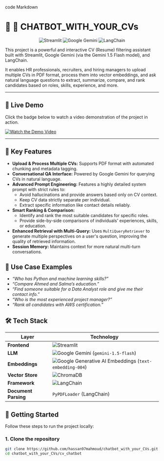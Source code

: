 code
Markdown
# 📄 🤖 CHATBOT_WITH_YOUR_CVs

<div align="center">

![Streamlit](https://img.shields.io/badge/Streamlit-FF4B4B?style=for-the-badge&logo=streamlit&logoColor=white)
![Google Gemini](https://img.shields.io/badge/Google%20Gemini-8E75B9?style=for-the-badge&logo=google&logoColor=white)
![LangChain](https://img.shields.io/badge/LangChain-008653?style=for-the-badge&logo=langchain&logoColor=white)

</div>

This project is a powerful and interactive CV (Resume) filtering assistant built with Streamlit, Google Gemini (via the Gemini 1.5 Flash model), and LangChain.

It enables HR professionals, recruiters, and hiring managers to upload multiple CVs in PDF format, process them into vector embeddings, and ask natural language questions to extract, summarize, compare, and rank candidates based on roles, skills, experience, and more.

---

## 🎥 Live Demo

Click the badge below to watch a video demonstration of the project in action.

[![Watch the Demo Video](https://img.shields.io/badge/Watch-Demo%20Video-red?style=for-the-badge&logo=youtube)](https://github.com/hassan97mahmoud/chatbot_with_your_CVs/blob/main/CHATBOT_WITH_YOUR_CVs-VEED.mp4)

---

## 🚀 Key Features

-   **Upload & Process Multiple CVs:** Supports PDF format with automated chunking and metadata tagging.
-   **Conversational QA Interface:** Powered by Google Gemini for querying CVs in natural language.
-   **Advanced Prompt Engineering:** Features a highly detailed system prompt with strict rules to:
    -   Avoid hallucinations and provide answers based only on CV context.
    -   Keep CV data strictly separate per individual.
    -   Extract specific information like contact details reliably.
-   **Smart Ranking & Comparison:**
    -   Identify and rank the most suitable candidates for specific roles.
    -   Provide side-by-side comparisons of individuals' experiences, skills, or education.
-   **Enhanced Retrieval with Multi-Query:** Uses `MultiQueryRetriever` to generate multiple perspectives on a user's question, improving the quality of retrieved information.
-   **Session Memory:** Maintains context for more natural multi-turn conversations.

## 🧠 Use Case Examples

-   *“Who has Python and machine learning skills?”*
-   *“Compare Ahmed and Salma’s education.”*
-   *“Find someone suitable for a Data Analyst role and give me their contact info.”*
-   *“Who is the most experienced project manager?”*
-   *“Rank all candidates with AWS certification.”*

## 🛠 Tech Stack

| Layer            | Technology                                                                                                                                                                                                |
| ---------------- | --------------------------------------------------------------------------------------------------------------------------------------------------------------------------------------------------------- |
| **Frontend**     | ![Streamlit](https://img.shields.io/badge/Streamlit-FF4B4B?style=for-the-badge&logo=streamlit&logoColor=white)                                                                                             |
| **LLM**          | ![Google Gemini](https://img.shields.io/badge/Google%20Gemini-8E75B9?style=for-the-badge&logo=google&logoColor=white) (`gemini-1.5-flash`)                                                                 |
| **Embeddings**   | ![Google Generative AI Embeddings](https://img.shields.io/badge/Google%20Embeddings-4285F4?style=for-the-badge&logo=google&logoColor=white) (`text-embedding-004`)                                          |
| **Vector Store** | ![ChromaDB](https://img.shields.io/badge/ChromaDB-5B3AAB?style=for-the-badge&logo=chromadb&logoColor=white)                                                                                                 |
| **Framework**    | ![LangChain](https://img.shields.io/badge/LangChain-008653?style=for-the-badge&logo=langchain&logoColor=white)                                                                                             |
| **Document Parsing** | `PyPDFLoader` (LangChain)                                                                                                                                                                                 |

## 📁 Getting Started

Follow these steps to run the project locally:

### 1. Clone the repository
```bash
git clone https://github.com/hassan97mahmoud/chatbot_with_your_CVs.git
cd chatbot_with_your_CVs/cv_chatbot
